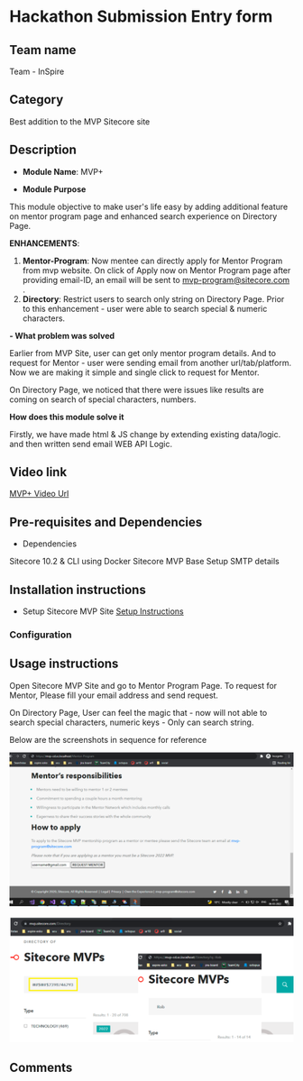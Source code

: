 


# Hackathon Submission Entry form

## Team name

Team - InSpire

## Category

Best addition to the MVP Sitecore site

## Description
 - **Module Name**: MVP+

 - **Module Purpose**
 
This module objective to make user's life easy by adding additional feature on mentor program page and enhanced search experience on Directory Page. 

**ENHANCEMENTS**:
1. **Mentor-Program**: Now mentee can directly apply for Mentor Program from mvp website. On click of Apply now on Mentor Program page after providing email-ID, an email will be sent to [mvp-program@sitecore.com](mailto:mvp-program@sitecore.com?subject=Mentor%20Program) . 
2. **Directory**: Restrict users to search only string on Directory Page. Prior to this enhancement - user were able to search special & numeric characters.


 **- What problem was solved**
 
Earlier from MVP Site, user can get only mentor program details. And to request for Mentor - user were sending email from another url/tab/platform.
Now we are making it simple and single click to request for Mentor.

On Directory Page, we noticed that there were issues like results are coming on search of special characters, numbers.

**How does this module solve it**
 
Firstly, we have made html & JS change by extending existing data/logic.
and then written send email WEB API Logic.

## Video link

[MVP+ Video Url](https://www.youtube.com/watch?v=1g-WiI6LalA)


## Pre-requisites and Dependencies

- Dependencies

Sitecore 10.2 & CLI using Docker
Sitecore MVP Base Setup
SMTP details

## Installation instructions

- Setup Sitecore MVP Site [Setup Instructions](https://github.com/Sitecore/MVP-Site#readme)



### Configuration


## Usage instructions

Open Sitecore MVP Site and go to Mentor Program Page.
To request for Mentor, Please fill your email address and send request.

On Directory Page,
User can feel the magic that - now will not able to search special characters, numeric keys - Only can search string.

Below are the screenshots in sequence for reference

![Mentor Program Page](docs/images/mentor-program-page.PNG?raw=true "Mentor Program Page")

![Directory Page](docs/images/directory-page.PNG?raw=true "Directory Page")


## Comments
